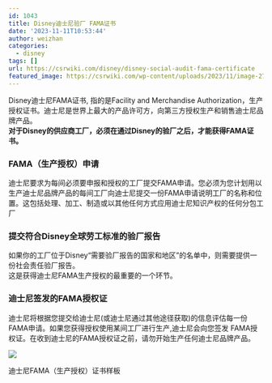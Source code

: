 ```yaml
---
id: 1043
title: Disney迪士尼验厂 FAMA证书
date: '2023-11-11T10:53:44'
author: weizhan
categories:
  - disney
tags: []
url: https://csrwiki.com/disney/disney-social-audit-fama-certificate
featured_image: https://csrwiki.com/wp-content/uploads/2023/11/image-27.png
---
```


Disney迪士尼FAMA证书, 指的是Facility and Merchandise Authorization，生产授权证书。迪士尼是世界上最大的产品许可方，向第三方授权生产和销售迪士尼品牌产品。\
**对于Disney的供应商工厂，必须在通过Disney的验厂之后，才能获得FAMA证书。**

### FAMA（生产授权）申请

迪士尼要求为每间必须要申报和授权的工厂提交FAMA申请。您必须为您计划用以生产迪士尼品牌产品的每间工厂向迪士尼提交一份FAMA申请说明工厂的名称和位置。这包括处理、加工、制造或以其他任何方式应用迪士尼知识产权的任何分包工厂

### 提交符合Disney全球劳工标准的验厂报告

如果你的工厂位于Disney“需要验厂报告的国家和地区”的名单中，则需要提供一份社会责任验厂报告。\
这是获得迪士尼FAMA生产授权的最重要的一个环节。

### 迪士尼签发的FAMA授权证

迪士尼将根据您提交给迪士尼(或迪士尼通过其他途径获取)的信息评估每一份FAMA申请。如果您获得授权使用某间工厂进行生产,迪士尼会向您签发 FAMA授权证。在收到迪士尼的FAMA授权证之前，请勿开始生产任何迪士尼品牌产品。

![](https://csrwiki.com/wp-content/uploads/2023/11/image-27.png)

迪士尼FAMA（生产授权）证书样板
